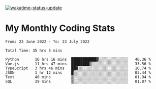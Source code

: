 [![wakatime-status-update](https://github.com/noopurphalak/noopurphalak/workflows/wakatime-status-update/badge.svg)](https://github.com/noopurphalak/noopurphalak/actions/workflows/main.yml)

# My Monthly Coding Stats

<!--START_SECTION:waka-->

```text
From: 23 June 2022 - To: 23 July 2022

Total Time: 35 hrs 5 mins

Python       16 hrs 16 mins  ███████████▓░░░░░░░░░░░░░   46.36 %
Vue.js       11 hrs 47 mins  ████████▒░░░░░░░░░░░░░░░░   33.56 %
TypeScript   3 hrs 46 mins   ██▓░░░░░░░░░░░░░░░░░░░░░░   10.74 %
JSON         1 hr 12 mins    █░░░░░░░░░░░░░░░░░░░░░░░░   03.44 %
Text         40 mins         ▒░░░░░░░░░░░░░░░░░░░░░░░░   01.94 %
SQL          39 mins         ▒░░░░░░░░░░░░░░░░░░░░░░░░   01.87 %
```

<!--END_SECTION:waka-->
